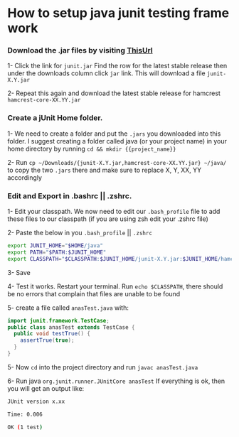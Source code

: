 # How to setup java junit testing frame work

### Download the .jar files by visiting [ThisUrl](https://github.com/junit-team/junit/wiki/Download-and-Install)

1- Click the link for `junit.jar` Find the row for the latest stable release then under the downloads column click `jar` link. This will download a file `junit-X.Y.jar`

2- Repeat this again and download the latest stable release for hamcrest `hamcrest-core-XX.YY.jar`

### Create a jUnit Home folder.
1- We need to create a folder and put the `.jars` you downloaded into this folder. I suggest creating a folder called java (or your project name) in your home directory by running `cd && mkdir {{project_name}}` 

2- Run `cp ~/Downloads/{junit-X.Y.jar,hamcrest-core-XX.YY.jar} ~/java/` to copy the two `.jars` there and make sure to replace X, Y, XX, YY accordingly

### Edit and Export in .bashrc || .zshrc.
1- Edit your classpath. We now need to edit our `.bash_profile` file to add these files to our classpath (if you are using zsh edit your .zshrc file)

2- Paste the below in you `.bash_profile` || `.zshrc`

```bash
export JUNIT_HOME="$HOME/java"
export PATH="$PATH:$JUNIT_HOME"
export CLASSPATH="$CLASSPATH:$JUNIT_HOME/junit-X.Y.jar:$JUNIT_HOME/hamcrest-core-XX.YY.jar"
```

3- Save

4- Test it works. Restart your terminal. Run `echo $CLASSPATH`, there should be no errors that complain that files are unable to be found

5- create a file called `anasTest.java` with:
```java
import junit.framework.TestCase;
public class anasTest extends TestCase {
  public void testTrue() {
    assertTrue(true);
  }
}
```

5- Now `cd` into the project directory and run `javac anasTest.java` 

6- Run java `org.junit.runner.JUnitCore anasTest` If everything is ok, then you will get an output like:
```bash
JUnit version x.xx

Time: 0.006

OK (1 test)
```
